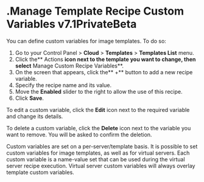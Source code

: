 # .Manage Template Recipe Custom Variables v7.1PrivateBeta

You can define custom variables for image templates. To do so:

1.  Go to your Control Panel &gt; **Cloud** &gt; **Templates** &gt; **Templates List** menu.
2.  Click the** Actions **icon next to the template you want to change, then select** Manage Custom Recipe Variables**.
3.  On the screen that appears, click the** +** button to add a new recipe variable.
4.  Specify the recipe name and its value.
5.  Move the **Enabled** slider to the right to allow the use of this recipe.
6.  Click **Save**.

To edit a custom variable, click the **Edit** icon next to the required variable and change its details.

To delete a custom variable, click the **Delete** icon next to the variable you want to remove. You will be asked to confirm the deletion.

Custom variables are set on a per-server/template basis. It is possible to set custom variables for image templates, as well as for virtual servers. Each custom variable is a name-value set that can be used during the virtual server recipe execution. Virtual server custom variables will always overlay template custom variables.


